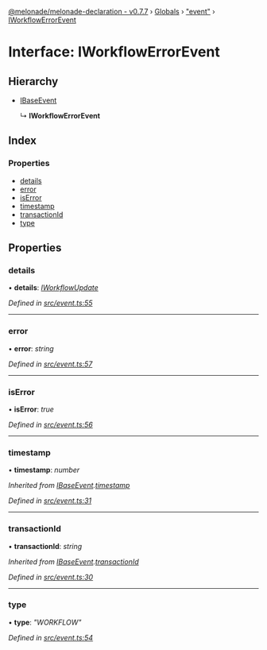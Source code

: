[@melonade/melonade-declaration - v0.7.7](../README.md) › [Globals](../globals.md) › ["event"](../modules/_event_.md) › [IWorkflowErrorEvent](_event_.iworkflowerrorevent.md)

# Interface: IWorkflowErrorEvent

## Hierarchy

* [IBaseEvent](_event_.ibaseevent.md)

  ↳ **IWorkflowErrorEvent**

## Index

### Properties

* [details](_event_.iworkflowerrorevent.md#details)
* [error](_event_.iworkflowerrorevent.md#error)
* [isError](_event_.iworkflowerrorevent.md#iserror)
* [timestamp](_event_.iworkflowerrorevent.md#timestamp)
* [transactionId](_event_.iworkflowerrorevent.md#transactionid)
* [type](_event_.iworkflowerrorevent.md#type)

## Properties

###  details

• **details**: *[IWorkflowUpdate](_event_.iworkflowupdate.md)*

*Defined in [src/event.ts:55](https://github.com/devit-tel/melonade-declaration/blob/7d6c74f/src/event.ts#L55)*

___

###  error

• **error**: *string*

*Defined in [src/event.ts:57](https://github.com/devit-tel/melonade-declaration/blob/7d6c74f/src/event.ts#L57)*

___

###  isError

• **isError**: *true*

*Defined in [src/event.ts:56](https://github.com/devit-tel/melonade-declaration/blob/7d6c74f/src/event.ts#L56)*

___

###  timestamp

• **timestamp**: *number*

*Inherited from [IBaseEvent](_event_.ibaseevent.md).[timestamp](_event_.ibaseevent.md#timestamp)*

*Defined in [src/event.ts:31](https://github.com/devit-tel/melonade-declaration/blob/7d6c74f/src/event.ts#L31)*

___

###  transactionId

• **transactionId**: *string*

*Inherited from [IBaseEvent](_event_.ibaseevent.md).[transactionId](_event_.ibaseevent.md#transactionid)*

*Defined in [src/event.ts:30](https://github.com/devit-tel/melonade-declaration/blob/7d6c74f/src/event.ts#L30)*

___

###  type

• **type**: *"WORKFLOW"*

*Defined in [src/event.ts:54](https://github.com/devit-tel/melonade-declaration/blob/7d6c74f/src/event.ts#L54)*
